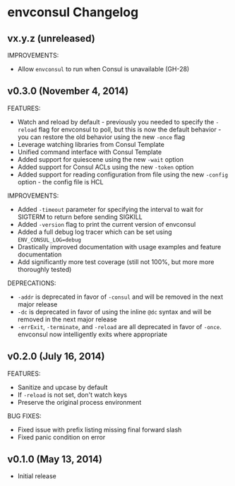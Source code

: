 envconsul Changelog
===================

## vx.y.z (unreleased)

IMPROVEMENTS:

  * Allow `envconsul` to run when Consul is unavailable (GH-28)

## v0.3.0 (November 4, 2014)

FEATURES:

  * Watch and reload by default - previously you needed to specify the `-reload`
  flag for envconsul to poll, but this is now the default behavior - you can
  restore the old behavior using the new `-once` flag
  * Leverage watching libraries from Consul Template
  * Unified command interface with Consul Template
  * Added support for quiescene using the new `-wait` option
  * Added support for Consul ACLs using the new `-token` option
  * Added support for reading configuration from file using the new `-config`
  option - the config file is HCL

IMPROVEMENTS:

  * Added `-timeout` parameter for specifying the interval to wait for SIGTERM
  to return before sending SIGKILL
  * Added `-version` flag to print the current version of envconsul
  * Added a full debug log tracer which can be set using `ENV_CONSUL_LOG=debug`
  * Drastically improved documentation with usage examples and feature
  documentation
  * Add significantly more test coverage (still not 100%, but more more
  thoroughly tested)

DEPRECATIONS:

  * `-addr` is deprecated in favor of `-consul` and will be removed in the next
  major release
  * `-dc` is deprecated in favor of using the inline `@dc` syntax and will be
  removed in the next major release
  * `-errExit`, `-terminate`, and `-reload` are all deprecated in favor of
  `-once`. envconsul now intelligently exits where appropriate


## v0.2.0 (July 16, 2014)

FEATURES:

  * Sanitize and upcase by default
  * If `-reload` is not set, don't watch keys
  * Preserve the original process environment

BUG FIXES:

  * Fixed issue with prefix listing missing final forward slash
  * Fixed panic condition on error

## v0.1.0 (May 13, 2014)

  * Initial release
